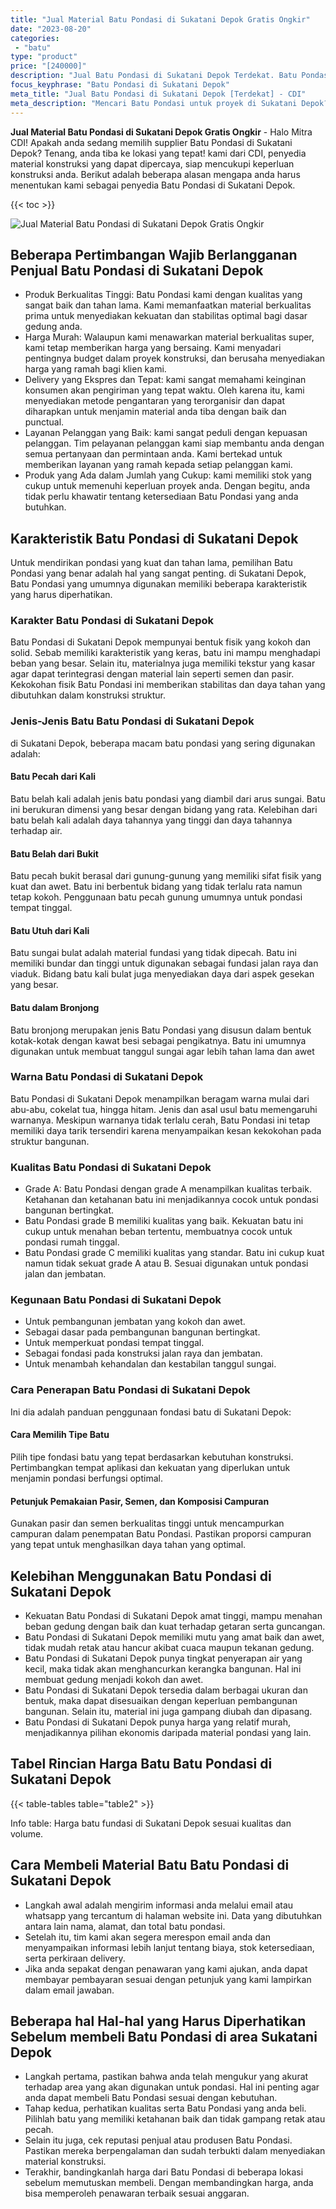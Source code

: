 ```yaml
---
title: "Jual Material Batu Pondasi di Sukatani Depok Gratis Ongkir"
date: "2023-08-20"
categories:
 - "batu"
type: "product"
price: "[240000]"
description: "Jual Batu Pondasi di Sukatani Depok Terdekat. Batu Pondasi ini sering dipakai dalam proyek konstruksi sebagai dasar bangunan yang kuat dan awet. Silakan hubungi kami untuk informasi lebih lanjut."
focus_keyphrase: "Batu Pondasi di Sukatani Depok"
meta_title: "Jual Batu Pondasi di Sukatani Depok [Terdekat] - CDI"
meta_description: "Mencari Batu Pondasi untuk proyek di Sukatani Depok? Kami memiliki Batu Pondasi berkualitas untuk pondasi bangunan. Raih penawaran terbaik sekarang."
---
```


**Jual Material Batu Pondasi di Sukatani Depok Gratis Ongkir** - Halo Mitra CDI! Apakah anda sedang memilih supplier Batu Pondasi di Sukatani Depok? Tenang, anda tiba ke lokasi yang tepat! kami dari CDI, penyedia material konstruksi yang dapat dipercaya, siap mencukupi keperluan konstruksi anda. Berikut adalah beberapa alasan mengapa anda harus menentukan kami sebagai penyedia Batu Pondasi di Sukatani Depok.

{{< toc >}}

![Jual Material Batu Pondasi di Sukatani Depok Gratis Ongkir](/images/batu/batu-pondasi-04.jpg)

## Beberapa Pertimbangan Wajib Berlangganan Penjual Batu Pondasi di Sukatani Depok

*   Produk Berkualitas Tinggi: Batu Pondasi kami dengan kualitas yang sangat baik dan tahan lama. Kami memanfaatkan material berkualitas prima untuk menyediakan kekuatan dan stabilitas optimal bagi dasar gedung anda.
*   Harga Murah: Walaupun kami menawarkan material berkualitas super, kami tetap memberikan harga yang bersaing. Kami menyadari pentingnya budget dalam proyek konstruksi, dan berusaha menyediakan harga yang ramah bagi klien kami.
*   Delivery yang Ekspres dan Tepat: kami sangat memahami keinginan konsumen akan pengiriman yang tepat waktu. Oleh karena itu, kami menyediakan metode pengantaran yang terorganisir dan dapat diharapkan untuk menjamin material anda tiba dengan baik dan punctual.
*   Layanan Pelanggan yang Baik: kami sangat peduli dengan kepuasan pelanggan. Tim pelayanan pelanggan kami siap membantu anda dengan semua pertanyaan dan permintaan anda. Kami bertekad untuk memberikan layanan yang ramah kepada setiap pelanggan kami.
*   Produk yang Ada dalam Jumlah yang Cukup: kami memiliki stok yang cukup untuk memenuhi keperluan proyek anda. Dengan begitu, anda tidak perlu khawatir tentang ketersediaan Batu Pondasi yang anda butuhkan.

## Karakteristik Batu Pondasi di Sukatani Depok

Untuk mendirikan pondasi yang kuat dan tahan lama, pemilihan Batu Pondasi yang benar adalah hal yang sangat penting. di Sukatani Depok, Batu Pondasi yang umumnya digunakan memiliki beberapa karakteristik yang harus diperhatikan.

### Karakter Batu Pondasi di Sukatani Depok

Batu Pondasi di Sukatani Depok mempunyai bentuk fisik yang kokoh dan solid. Sebab memiliki karakteristik yang keras, batu ini mampu menghadapi beban yang besar. Selain itu, materialnya juga memiliki tekstur yang kasar agar dapat terintegrasi dengan material lain seperti semen dan pasir. Kekokohan fisik Batu Pondasi ini memberikan stabilitas dan daya tahan yang dibutuhkan dalam konstruksi struktur.

### Jenis-Jenis Batu Batu Pondasi di Sukatani Depok

di Sukatani Depok, beberapa macam batu pondasi yang sering digunakan adalah:

#### Batu Pecah dari Kali

Batu belah kali adalah jenis batu pondasi yang diambil dari arus sungai. Batu ini berukuran dimensi yang besar dengan bidang yang rata. Kelebihan dari batu belah kali adalah daya tahannya yang tinggi dan daya tahannya terhadap air.

#### Batu Belah dari Bukit

Batu pecah bukit berasal dari gunung-gunung yang memiliki sifat fisik yang kuat dan awet. Batu ini berbentuk bidang yang tidak terlalu rata namun tetap kokoh. Penggunaan batu pecah gunung umumnya untuk pondasi tempat tinggal.

#### Batu Utuh dari Kali

Batu sungai bulat adalah material fundasi yang tidak dipecah. Batu ini memiliki bundar dan tinggi untuk digunakan sebagai fundasi jalan raya dan viaduk. Bidang batu kali bulat juga menyediakan daya dari aspek gesekan yang besar.

#### Batu dalam Bronjong

Batu bronjong merupakan jenis Batu Pondasi yang disusun dalam bentuk kotak-kotak dengan kawat besi sebagai pengikatnya. Batu ini umumnya digunakan untuk membuat tanggul sungai agar lebih tahan lama dan awet

### Warna Batu Pondasi di Sukatani Depok

Batu Pondasi di Sukatani Depok menampilkan beragam warna mulai dari abu-abu, cokelat tua, hingga hitam. Jenis dan asal usul batu memengaruhi warnanya. Meskipun warnanya tidak terlalu cerah, Batu Pondasi ini tetap memiliki daya tarik tersendiri karena menyampaikan kesan kekokohan pada struktur bangunan.

### Kualitas Batu Pondasi di Sukatani Depok

*   Grade A: Batu Pondasi dengan grade A menampilkan kualitas terbaik. Ketahanan dan ketahanan batu ini menjadikannya cocok untuk pondasi bangunan bertingkat.
*   Batu Pondasi grade B memiliki kualitas yang baik. Kekuatan batu ini cukup untuk menahan beban tertentu, membuatnya cocok untuk pondasi rumah tinggal.
*   Batu Pondasi grade C memiliki kualitas yang standar. Batu ini cukup kuat namun tidak sekuat grade A atau B. Sesuai digunakan untuk pondasi jalan dan jembatan.

### Kegunaan Batu Pondasi di Sukatani Depok

*   Untuk pembangunan jembatan yang kokoh dan awet.
*   Sebagai dasar pada pembangunan bangunan bertingkat.
*   Untuk memperkuat pondasi tempat tinggal.
*   Sebagai fondasi pada konstruksi jalan raya dan jembatan.
*   Untuk menambah kehandalan dan kestabilan tanggul sungai.

### Cara Penerapan Batu Pondasi di Sukatani Depok

Ini dia adalah panduan penggunaan fondasi batu di Sukatani Depok:

#### Cara Memilih Tipe Batu

Pilih tipe fondasi batu yang tepat berdasarkan kebutuhan konstruksi. Pertimbangkan tempat aplikasi dan kekuatan yang diperlukan untuk menjamin pondasi berfungsi optimal.

#### Petunjuk Pemakaian Pasir, Semen, dan Komposisi Campuran

Gunakan pasir dan semen berkualitas tinggi untuk mencampurkan campuran dalam penempatan Batu Pondasi. Pastikan proporsi campuran yang tepat untuk menghasilkan daya tahan yang optimal.

## Kelebihan Menggunakan Batu Pondasi di Sukatani Depok

*   Kekuatan Batu Pondasi di Sukatani Depok amat tinggi, mampu menahan beban gedung dengan baik dan kuat terhadap getaran serta guncangan.
*   Batu Pondasi di Sukatani Depok memiliki mutu yang amat baik dan awet, tidak mudah retak atau hancur akibat cuaca maupun tekanan gedung.
*   Batu Pondasi di Sukatani Depok punya tingkat penyerapan air yang kecil, maka tidak akan menghancurkan kerangka bangunan. Hal ini membuat gedung menjadi kokoh dan awet.
*   Batu Pondasi di Sukatani Depok tersedia dalam berbagai ukuran dan bentuk, maka dapat disesuaikan dengan keperluan pembangunan bangunan. Selain itu, material ini juga gampang diubah dan dipasang.
*   Batu Pondasi di Sukatani Depok punya harga yang relatif murah, menjadikannya pilihan ekonomis daripada material pondasi yang lain.

## Tabel Rincian Harga Batu Batu Pondasi di Sukatani Depok

{{< table-tables table="table2" >}}

Info table: Harga batu fundasi di Sukatani Depok sesuai kualitas dan volume.

## Cara Membeli Material Batu Batu Pondasi di Sukatani Depok

*   Langkah awal adalah mengirim informasi anda melalui email atau whatsapp yang tercantum di halaman website ini. Data yang dibutuhkan antara lain nama, alamat, dan total batu pondasi.
*   Setelah itu, tim kami akan segera merespon email anda dan menyampaikan informasi lebih lanjut tentang biaya, stok ketersediaan, serta perkiraan delivery.
*   Jika anda sepakat dengan penawaran yang kami ajukan, anda dapat membayar pembayaran sesuai dengan petunjuk yang kami lampirkan dalam email jawaban.

## Beberapa hal Hal-hal yang Harus Diperhatikan Sebelum membeli Batu Pondasi di area Sukatani Depok

*   Langkah pertama, pastikan bahwa anda telah mengukur yang akurat terhadap area yang akan digunakan untuk pondasi. Hal ini penting agar anda dapat membeli Batu Pondasi sesuai dengan kebutuhan.
*   Tahap kedua, perhatikan kualitas serta Batu Pondasi yang anda beli. Pilihlah batu yang memiliki ketahanan baik dan tidak gampang retak atau pecah.
*   Selain itu juga, cek reputasi penjual atau produsen Batu Pondasi. Pastikan mereka berpengalaman dan sudah terbukti dalam menyediakan material konstruksi.
*   Terakhir, bandingkanlah harga dari Batu Pondasi di beberapa lokasi sebelum memutuskan membeli. Dengan membandingkan harga, anda bisa memperoleh penawaran terbaik sesuai anggaran.